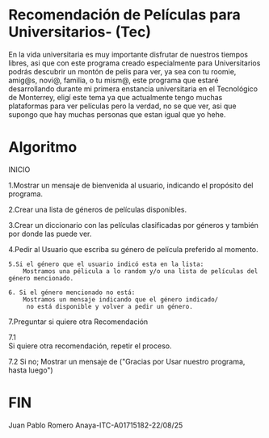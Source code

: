 
# Recomendación de Películas para Universitarios- (Tec)

En la vida universitaria es muy importante disfrutar de nuestros tiempos libres, asi que con este programa creado especialmente para Universitarios podrás descubrir un montón de pelis para ver, ya sea con tu roomie, amig@s, novi@, familia, o tu mism@, este programa que estaré desarrollando durante mi primera enstancia universitaria en el Tecnológico de Monterrey, eligí este tema ya que actualmente tengo muchas plataformas para ver películas pero la verdad, no se que ver, asi que supongo que hay muchas personas que estan igual que yo hehe.

# Algoritmo
INICIO

1.Mostrar un mensaje de bienvenida al usuario, indicando el propósito del programa.

2.Crear una lista de géneros de películas disponibles.

3.Crear un diccionario con las películas clasificadas por géneros y también por donde las puede ver.

4.Pedir al Usuario que escriba su género de película preferido al momento.

    5.Si el género que el usuario indicó esta en la lista:
        Mostramos una pélicula a lo random y/o una lista de películas del género mencionado.

    6. Si el género mencionado no está:
        Mostramos un mensaje indicando que el género indicado/
         no está disponible y volver a pedir un género.
7.Preguntar si quiere otra Recomendación   

   7.1  
    Si quiere otra recomendación, repetir el proceso.

7.2
    Si no; Mostrar un mensaje de ("Gracias por Usar nuestro programa, hasta luego")

# FIN
Juan Pablo Romero Anaya-ITC-A01715182-22/08/25




